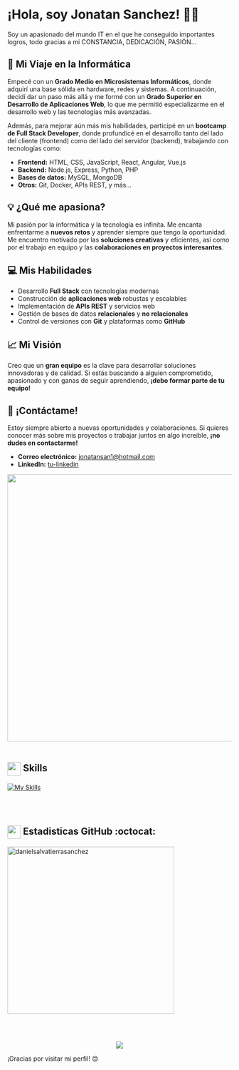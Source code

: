 # ¡Hola, soy Jonatan Sanchez! 👨‍💻

Soy un apasionado del mundo IT en el que he conseguido importantes logros, todo gracias a mi CONSTANCIA, DEDICACIÓN, PASIÓN...

## 🚀 Mi Viaje en la Informática

Empecé con un **Grado Medio en Microsistemas Informáticos**, donde adquirí una base sólida en hardware, redes y sistemas. A continuación, decidí dar un paso más allá y me formé con un **Grado Superior en Desarrollo de Aplicaciones Web**, lo que me permitió especializarme en el desarrollo web y las tecnologías más avanzadas.

Además, para mejorar aún más mis habilidades, participé en un **bootcamp de Full Stack Developer**, donde profundicé en el desarrollo tanto del lado del cliente (frontend) como del lado del servidor (backend), trabajando con tecnologías como:

- **Frontend:** HTML, CSS, JavaScript, React, Angular, Vue.js
- **Backend:** Node.js, Express, Python, PHP
- **Bases de datos:** MySQL, MongoDB
- **Otros:** Git, Docker, APIs REST, y más...

## 💡 ¿Qué me apasiona?

Mi pasión por la informática y la tecnología es infinita. Me encanta enfrentarme a **nuevos retos** y aprender siempre que tengo la oportunidad. Me encuentro motivado por las **soluciones creativas** y eficientes, así como por el trabajo en equipo y las **colaboraciones en proyectos interesantes**.

## 💻 Mis Habilidades

- Desarrollo **Full Stack** con tecnologías modernas
- Construcción de **aplicaciones web** robustas y escalables
- Implementación de **APIs REST** y servicios web
- Gestión de bases de datos **relacionales** y **no relacionales**
- Control de versiones con **Git** y plataformas como **GitHub**

## 📈 Mi Visión

Creo que un **gran equipo** es la clave para desarrollar soluciones innovadoras y de calidad. Si estás buscando a alguien comprometido, apasionado y con ganas de seguir aprendiendo, **¡debo formar parte de tu equipo!**

## 📩 ¡Contáctame!

Estoy siempre abierto a nuevas oportunidades y colaboraciones. Si quieres conocer más sobre mis proyectos o trabajar juntos en algo increíble, **¡no dudes en contactarme!**

- **Correo electrónico:** [jonatansan1@hotmail.com](mailto:jonatansan1"hotmail.com)
- **LinkedIn:** [tu-linkedin](https://www.linkedin.com/in/jonatansanchezalmazan/)

<div align="center" width=600px>
<img width=600px src="https://readme-typing-svg.demolab.com/?lines=FULL%20STACK%20DEVELOPER%20;%20+1%20AÑO%20DE%20CODING%20EXPERIENCE;SIEMPRE%20APRENDIENDO%20NUEVAS%20SKILLS&font=fira%20Code&center=true&width=440&height=35&color=20C20E&vCenter=true&pause=500&size=22" />
</div>
<br>

## <img src="https://media2.giphy.com/media/QssGEmpkyEOhBCb7e1/giphy.gif?cid=ecf05e47a0n3gi1bfqntqmob8g9aid1oyj2wr3ds3mg700bl&rid=giphy.gif" width ="30" align="center"> **Skills**

[![My Skills](https://skillicons.dev/icons?i=html,css,scss,js,react,angular,vite,expressjs,nodejs,mongodb,npm,git,github,postman,vscode,vercel,netlify,styledcomponents,figma&perline=5)](#)

<br>
<br>

## <img src="https://media.giphy.com/media/iY8CRBdQXODJSCERIr/giphy.gif" width="30" align="center"> Estadisticas GitHub :octocat:

<p align="left">
<img src="https://github-readme-stats.vercel.app/api/top-langs?username=jonatansanchezalmazan&show_icons=true&locale=en&layout=compact&theme=chartreuse-dark&line_height=20&icon_color=2234AE&text_color=D3D3D3&bg_color=0,000000,130F40" width="375px" alt="danielsalvatierrasanchez"/>
</p>
<br>
<br>

<p align="center"><img alingn="center" src="https://profile-counter.glitch.me/JonatanSanchezAlmazan/count.svg" /></p>
¡Gracias por visitar mi perfil! 😊
